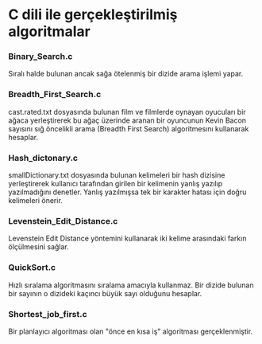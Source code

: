 # C dili ile gerçekleştirilmiş algoritmalar
### Binary_Search.c

Sıralı halde bulunan ancak sağa ötelenmiş bir dizide arama işlemi yapar.

### Breadth_First_Search.c

cast.rated.txt dosyasında bulunan film ve filmlerde oynayan oyucuları bir ağaca yerleştirerek bu ağaç üzerinde aranan bir oyuncunun Kevin Bacon sayısını sığ öncelikli arama (Breadth First Search) algoritmesını kullanarak hesaplar.

### Hash_dictonary.c

smallDictionary.txt dosyasında bulunan kelimeleri bir hash dizisine yerleştirerek kullanıcı tarafından girilen bir kelimenin yanlış yazılıp yazılmadığını denetler. Yanlış yazılmışsa tek bir karakter hatası için doğru kelimeleri önerir.

### Levenstein_Edit_Distance.c

Levenstein Edit Distance yöntemini kullanarak iki kelime arasındaki farkın ölçülmesini sağlar. 

### QuickSort.c

Hızlı sıralama algoritmasını sıralama amacıyla kullanmaz. Bir dizide bulunan bir sayının o dizideki kaçıncı büyük sayı olduğunu hesaplar.

### Shortest_job_first.c

Bir planlayıcı algoritması olan "önce en kısa iş" algoritması gerçeklenmiştir.
